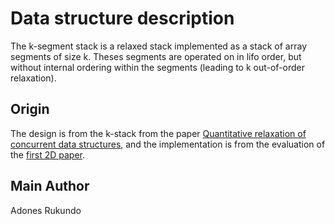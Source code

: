 # Data structure description

The k-segment stack is a relaxed stack implemented as a stack of array segments of size k. Theses segments are operated on in lifo order, but without internal ordering within the segments (leading to k out-of-order relaxation).

## Origin

The design is from the k-stack from the paper [Quantitative relaxation of concurrent data structures](https://doi.org/10.1145/2429069.2429109), and the implementation is from the evaluation of the [first 2D paper](https://doi.org/10.4230/LIPIcs.DISC.2019.31).

## Main Author

Adones Rukundo
